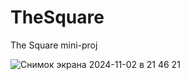 # TheSquare
The Square mini-proj


![Снимок экрана 2024-11-02 в 21 46 21](https://github.com/user-attachments/assets/404fe0f6-6a44-4748-a0e9-02026979bb91)
